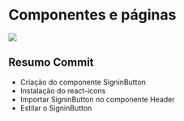 # Componentes e páginas

![](https://imgur.com/gGu3Dxl.png)

## Resumo Commit
* Criação do componente SigninButton
* Instalação do react-icons
* Importar SigninButton no componente Header
* Estilar o SigninButton



